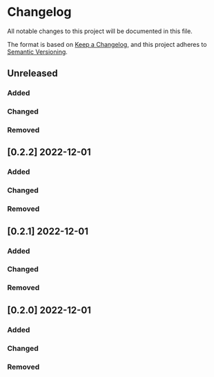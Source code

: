 # Changelog

All notable changes to this project will be documented in this file.

The format is based on [Keep a Changelog](https://keepachangelog.com/en/1.0.0/),
and this project adheres to [Semantic Versioning](https://semver.org/spec/v2.0.0.html).

## Unreleased

### Added

### Changed

### Removed


## [0.2.2] 2022-12-01

### Added

### Changed

### Removed


## [0.2.1] 2022-12-01

### Added

### Changed

### Removed


## [0.2.0] 2022-12-01

### Added

### Changed

### Removed

